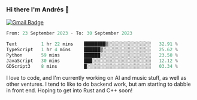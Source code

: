### Hi there I'm Andrés :lemon:

[![Gmail Badge](https://img.shields.io/badge/-gmail-c14438?style=flat-square&logo=Gmail&logoColor=white&link=mailto:houshuai0816@gmail.com)](mailto:ahduvvuri@gmail.com)

<!--START_SECTION:waka-->

```python
From: 23 September 2023 - To: 30 September 2023

Text         1 hr 22 mins    ████████▒░░░░░░░░░░░░░░░░   32.91 %
TypeScript   1 hr 4 mins     ██████▒░░░░░░░░░░░░░░░░░░   25.62 %
Python       59 mins         ██████░░░░░░░░░░░░░░░░░░░   23.50 %
JavaScript   30 mins         ███░░░░░░░░░░░░░░░░░░░░░░   12.12 %
GDScript3    8 mins          █░░░░░░░░░░░░░░░░░░░░░░░░   03.34 %
```

<!--END_SECTION:waka-->

I love to code, and I'm currently working on AI and music stuff, as well as other ventures. I tend to like to do backend work, but am starting to dabble in front end. Hoping to get into Rust and C++ soon!
